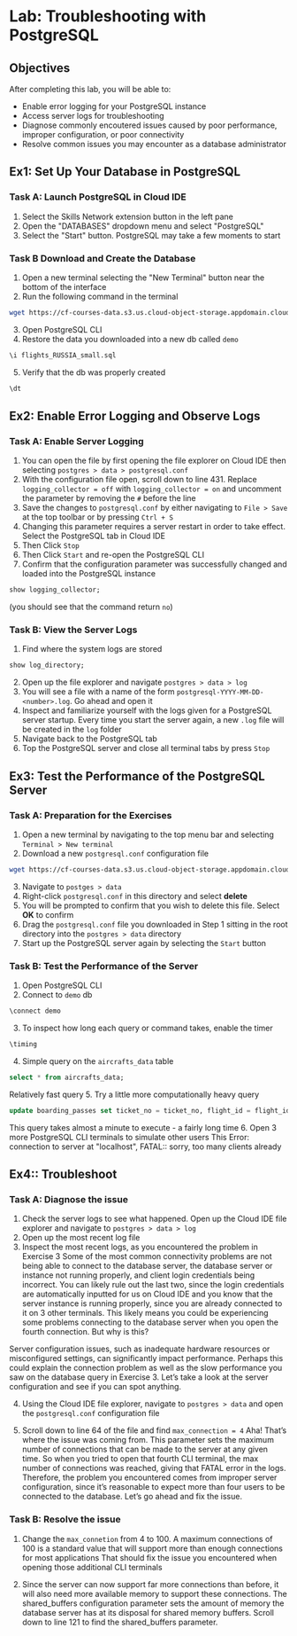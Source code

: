 # Lab: Troubleshooting with PostgreSQL

## Objectives

After completing this lab, you will be able to:

- Enable error logging for your PostgreSQL instance
- Access server logs for troubleshooting
- Diagnose commonly encoutered issues caused by poor performance, improper configuration, or poor connectivity
- Resolve common issues you may encounter as a database administrator

## Ex1: Set Up Your Database in PostgreSQL

### Task A: Launch PostgreSQL in Cloud IDE

1. Select the Skills Network extension button in the left pane
2. Open the "DATABASES" dropdown menu and select "PostgreSQL"
3. Select the "Start" button. PostgreSQL may take a few moments to start

### Task B Download and Create the Database

1. Open a new terminal selecting the "New Terminal" button near the bottom of the interface
2. Run the following command in the terminal

```bash
wget https://cf-courses-data.s3.us.cloud-object-storage.appdomain.cloud/example-guided-project/flights_RUSSIA_small.sql
```

3. Open PostgreSQL CLI
4. Restore the data you downloaded into a new db called `demo`

```bash
\i flights_RUSSIA_small.sql
```

5. Verify that the db was properly created

```bash
\dt
```

## Ex2: Enable Error Logging and Observe Logs

### Task A: Enable Server Logging

1. You can open the file by first opening the file explorer on Cloud IDE then selecting `postgres > data > postgresql.conf`
2. With the configuration file open, scroll down to line 431. Replace `logging_collector = off` with `logging_collector = on` and uncomment the parameter by removing the `#` before the line
3. Save the changes to `postgresql.conf` by either navigating to `File > Save` at the top toolbar or by pressing `Ctrl + S`
4. Changing this parameter requires a server restart in order to take effect. Select the PostgreSQL tab in Cloud IDE
5. Then Click `Stop`
6. Then Click `Start` and re-open the PostgreSQL CLI
7. Confirm that the configuration parameter was successfully changed and loaded into the PostgreSQL instance

```sql
show logging_collector;
```

(you should see that the command return `no`)

### Task B: View the Server Logs

1. Find where the system logs are stored

```sql
show log_directory;
```

2. Open up the file explorer and navigate `postgres > data > log`
3. You will see a file with a name of the form `postgresql-YYYY-MM-DD-<number>.log`. Go ahead and open it
4. Inspect and familiarize yourself with the logs given for a PostgreSQL server startup. Every time you start the server again, a new `.log` file will be created in the `log` folder
5. Navigate back to the PostgreSQL tab
6. Top the PostgreSQL server and close all terminal tabs by press `Stop`

## Ex3: Test the Performance of the PostgreSQL Server

### Task A: Preparation for the Exercises

1. Open a new terminal by navigating to the top menu bar and selecting `Terminal > New terminal`
2. Download a new `postgresql.conf` configuration file

```bash
wget https://cf-courses-data.s3.us.cloud-object-storage.appdomain.cloud/IBM-DB0231EN-SkillsNetwork/labs/PostgreSQL/Lab%20-%20Troubleshooting/postgresql.conf
```

3. Navigate to `postges > data`
4. Right-click `postgresql.conf` in this directory and select **delete**
5. You will be prompted to confirm that you wish to delete this file. Select **OK** to confirm
6. Drag the `postgresql.conf` file you downloaded in Step 1 sitting in the root directory into the `postgres > data` directory
7. Start up the PostgreSQL server again by selecting the `Start` button

### Task B: Test the Performance of the Server

1. Open PostgreSQL CLI
2. Connect to `demo` db

```bash
\connect demo
```

3. To inspect how long each query or command takes, enable the timer

```bash
\timing
```

4. Simple query on the `aircrafts_data` table

```sql
select * from aircrafts_data;
```

Relatively fast query 5. Try a little more computationally heavy query

```sql
update boarding_passes set ticket_no = ticket_no, flight_id = flight_id, boarding_no = boarding_no, seat_no = seat_no;
```

This query takes almost a minute to execute - a fairly long time 6. Open 3 more PostgreSQL CLI terminals to simulate other users
This Error: connection to server at "localhost", FATAL:: sorry, too many clients already

## Ex4:: Troubleshoot

### Task A: Diagnose the issue

1. Check the server logs to see what happened. Open up the Cloud IDE file explorer and navigate to `postgres > data > log`
2. Open up the most recent log file
3. Inspect the most recent logs, as you encountered the problem in Exercise 3
   Some of the most common connectivity problems are not being able to connect to the database server, the database server or instance not running properly, and client login credentials being incorrect.​ You can likely rule out the last two, since the login credentials are automatically inputted for us on Cloud IDE and you know that the server instance is running properly, since you are already connected to it on 3 other terminals. This likely means you could be experiencing some problems connecting to the database server when you open the fourth connection. But why is this?

Server configuration issues, such as inadequate hardware resources or misconfigured settings, can significantly impact performance.​ Perhaps this could explain the connection problem as well as the slow performance you saw on the database query in Exercise 3. Let’s take a look at the server configuration and see if you can spot anything.

4. Using the Cloud IDE file explorer, navigate to `postgres > data` and open the `postgresql.conf` configuration file

5. Scroll down to line 64 of the file and find `max_connection = 4`
   Aha! That’s where the issue was coming from. This parameter sets the maximum number of connections that can be made to the server at any given time. So when you tried to open that fourth CLI terminal, the max number of connections was reached, giving that FATAL error in the logs. Therefore, the problem you encountered comes from improper server configuration, since it’s reasonable to expect more than four users to be connected to the database. Let’s go ahead and fix the issue.

### Task B: Resolve the issue

1. Change the `max_connetion` from 4 to 100. A maximum connections of 100 is a standard value that will support more than enough connections for most applications
   That should fix the issue you encountered when opening those additional CLI terminals

2. Since the server can now support far more connections than before, it will also need more available memory to support these connections. The shared_buffers configuration parameter sets the amount of memory the database server has at its disposal for shared memory buffers. Scroll down to line 121 to find the shared_buffers parameter.
